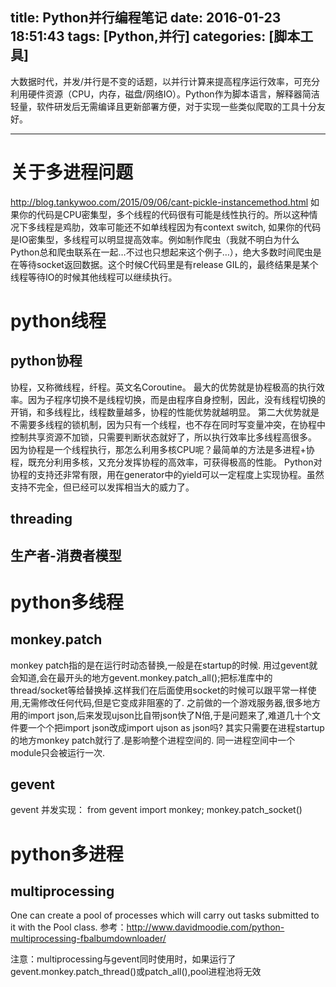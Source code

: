 title: Python并行编程笔记
date: 2016-01-23 18:51:43
tags: [Python,并行]
categories: [脚本工具]
---

大数据时代，并发/并行是不变的话题，以并行计算来提高程序运行效率，可充分利用硬件资源（CPU，内存，磁盘/网络IO）。Python作为脚本语言，解释器简洁轻量，软件研发后无需编译且更新部署方便，对于实现一些类似爬取的工具十分友好。

- - -
<!-- more -->

# 关于多进程问题
http://blog.tankywoo.com/2015/09/06/cant-pickle-instancemethod.html
如果你的代码是CPU密集型，多个线程的代码很有可能是线性执行的。所以这种情况下多线程是鸡肋，效率可能还不如单线程因为有context switch,
如果你的代码是IO密集型，多线程可以明显提高效率。例如制作爬虫（我就不明白为什么Python总和爬虫联系在一起…不过也只想起来这个例子…），绝大多数时间爬虫是在等待socket返回数据。这个时候C代码里是有release GIL的，最终结果是某个线程等待IO的时候其他线程可以继续执行。

# python线程
## python协程
协程，又称微线程，纤程。英文名Coroutine。
最大的优势就是协程极高的执行效率。因为子程序切换不是线程切换，而是由程序自身控制，因此，没有线程切换的开销，和多线程比，线程数量越多，协程的性能优势就越明显。
第二大优势就是不需要多线程的锁机制，因为只有一个线程，也不存在同时写变量冲突，在协程中控制共享资源不加锁，只需要判断状态就好了，所以执行效率比多线程高很多。
因为协程是一个线程执行，那怎么利用多核CPU呢？最简单的方法是多进程+协程，既充分利用多核，又充分发挥协程的高效率，可获得极高的性能。
Python对协程的支持还非常有限，用在generator中的yield可以一定程度上实现协程。虽然支持不完全，但已经可以发挥相当大的威力了。

## threading

## 生产者-消费者模型

# python多线程
## monkey.patch
monkey patch指的是在运行时动态替换,一般是在startup的时候.
用过gevent就会知道,会在最开头的地方gevent.monkey.patch_all();把标准库中的thread/socket等给替换掉.这样我们在后面使用socket的时候可以跟平常一样使用,无需修改任何代码,但是它变成非阻塞的了.
之前做的一个游戏服务器,很多地方用的import json,后来发现ujson比自带json快了N倍,于是问题来了,难道几十个文件要一个个把import json改成import ujson as json吗?
其实只需要在进程startup的地方monkey patch就行了.是影响整个进程空间的.
同一进程空间中一个module只会被运行一次.

## gevent
gevent 并发实现：
from gevent import monkey; monkey.patch_socket()

# python多进程
## multiprocessing
One can create a pool of processes which will carry out tasks submitted to it with the Pool class.
参考：http://www.davidmoodie.com/python-multiprocessing-fbalbumdownloader/

注意：multiprocessing与gevent同时使用时，如果运行了gevent.monkey.patch_thread()或patch_all(),pool进程池将无效
